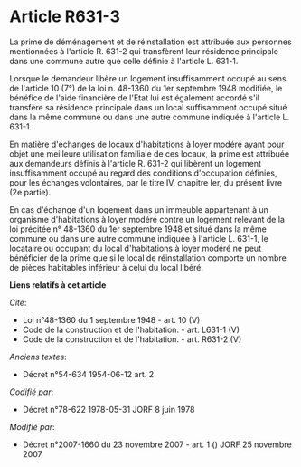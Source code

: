 # Article R631-3

La prime de déménagement et de réinstallation est attribuée aux personnes mentionnées à l'article R. 631-2 qui transfèrent
leur résidence principale dans une commune autre que celle définie à l'article L. 631-1. 

Lorsque le demandeur libère un logement insuffisamment occupé au sens de l'article 10 (7°) de la loi n. 48-1360 du 1er
septembre 1948 modifiée, le bénéfice de l'aide financière de l'Etat lui est également accordé s'il transfère sa résidence
principale dans un local suffisamment occupé situé dans la même commune ou dans une autre commune indiquée à l'article L.
631-1. 

En matière d'échanges de locaux d'habitations à loyer modéré ayant pour objet une meilleure utilisation familiale de ces
locaux, la prime est attribuée aux demandeurs définis à l'article R. 631-2 qui libèrent un logement insuffisamment occupé au
regard des conditions d'occupation définies, pour les échanges volontaires, par le titre IV, chapitre Ier, du présent livre
(2e partie). 

En cas d'échange d'un logement dans un immeuble appartenant à un organisme d'habitations à loyer modéré contre un logement
relevant de la loi précitée n° 48-1360 du 1er septembre 1948 et situé dans la même commune ou dans une autre commune indiquée
à l'article L. 631-1, le locataire ou occupant du local d'habitations à loyer modéré ne peut bénéficier de la prime que si le
local de réinstallation comporte un nombre de pièces habitables inférieur à celui du local libéré.

**Liens relatifs à cet article**

_Cite_:

  - Loi n°48-1360 du 1 septembre 1948 - art. 10 (V)
  - Code de la construction et de l'habitation. - art. L631-1 (V)
  - Code de la construction et de l'habitation. - art. R631-2 (V)

_Anciens textes_:

  - Décret n°54-634 1954-06-12 art. 2

_Codifié par_:

  - Décret n°78-622 1978-05-31 JORF 8 juin 1978

_Modifié par_:

  - Décret n°2007-1660 du 23 novembre 2007 - art. 1 () JORF 25 novembre 2007
